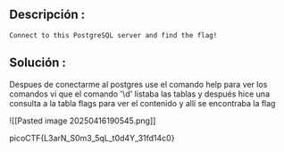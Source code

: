 ## Descripción :
	Connect to this PostgreSQL server and find the flag!


## Solución :
Despues de conectarme al postgres use el comando help para ver los comandos vi que  el comando '\d' listaba las tablas y después hice una consulta a la tabla flags para ver el contenido y allí se encontraba la flag

![[Pasted image 20250416190545.png]]


picoCTF{L3arN_S0m3_5qL_t0d4Y_31fd14c0}